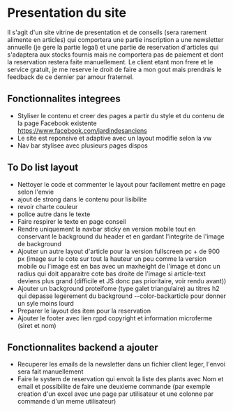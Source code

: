 # Presentation du site

Il s'agit d'un site vitrine de presentation et de conseils (sera rarement alimente en articles) qui comportera une partie inscription a une newsletter annuelle (je gere la partie legal) et une partie de reservation d'articles qui s'adaptera aux stocks fournis mais ne comportera pas de paiement et dont la reservation restera faite manuellement.
Le client etant mon frere et le service gratuit, je me reserve le droit de faire a mon gout mais prendrais le feedback de ce dernier par amour fraternel.

## Fonctionnalites integrees

* Styliser le contenu et creer des pages a partir du style et du contenu de la page Facebook existente https://www.facebook.com/jardindesanciens
* Le site est reponsive et adaptive avec un layout modifie selon la vw
* Nav bar stylisee avec plusieurs pages dispos

## To Do list layout

* Nettoyer le code et commenter le layout pour facilement mettre en page selon l'envie
* ajout de strong dans le contenu pour lisibilite
* revoir charte couleur 
* police autre dans le texte
* Faire respirer le texte en page conseil
* Rendre uniquement la navbar sticky en version mobile tout en conservant le background du header et en gardant l'integrite de l'image de background
* Ajouter un autre layout d'article pour la version fullscreen pc + de 900 px (image sur le cote sur tout la hauteur un peu comme la version mobile ou l'image est en bas avec un maxheight de l'image et donc un radius qui doit apparaitre cote bas droite de l'image si article-text deviens plus grand (difficile et JS donc pas prioritaire, voir rendu avant))
* Ajouter un background proteifome (type galet triangulaire) au titres h2 qui depasse legerement du background --color-backarticle pour donner un syle moins lourd
* Preparer le layout des item pour la reservation
* Ajouter le footer avec lien rgpd copyright et information microferme (siret et nom)

## Fonctionnalites backend a ajouter

* Recuperer les emails de la newsletter dans un fichier client leger, l'envoi sera fait manuellement
* Faire le system de reservation qui envoit la liste des plants avec Nom et email et possibilite de faire une deuxieme commande (par exemple creation d'un excel avec une page par utilisateur et une colonne par commande d'un meme utilisateur)